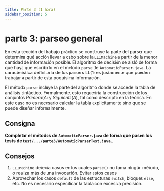 ```yaml
---
title: Parte 3 (1 hora)
sidebar_position: 5
---
```

# parte 3: parseo general

En esta sección del trabajo práctico se construye la parte del parser que determina qué acción llevar a cabo sobre la `LL1Machine` a partir de la menor cantidad de información posible. El algoritmo de decisión se aisló de forma que haya que escribirlo en el método `parse` de `AutomaticParser.java`. La característica definitoria de los parsers LL(1) es justamente que pueden trabajar a partir de esta poquísima información.

El método `parse` incluye la parte del algoritmo donde se accede la tabla de análisis sintáctico. Formalmente, esto requeriría la construcción de los conjuntos $Primero(A)$ y $Siguiente(A)$, tal como descripto en la teórica. En este caso no es necesario calcular la tabla explicitamente sino que se puede diseñar informalmente.

## Consigna

**Completar el métodos de `AutomaticParser.java` de forma que pasen los tests de `test/.../parte3/AutomaticParserTest.java`.**.

## Consejos
1. `LL1Machine` detecta casos en los cuales `parse()` no llama ningún método, o realiza más de una invocación. Evitar estos casos.
2. Aprovechar los casos `default` de las estructuras `switch`, bloques `else`, etc. No es necesario especificar la tabla con excesiva precisión.
